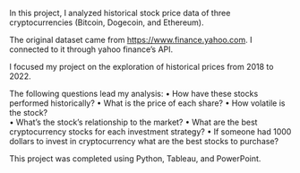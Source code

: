 In this project, I analyzed historical stock price data of three cryptocurrencies (Bitcoin, Dogecoin, and Ethereum). 

The original dataset came from https://www.finance.yahoo.com. I connected to it through yahoo finance’s API. 

I focused my project on the exploration of historical prices from 2018 to 2022.

The following questions lead my analysis:
    •	How have these stocks performed historically? 
    •	What is the price of each share? 
    •	How volatile is the stock?  
    •	What’s the stock’s relationship to the market?
    •	What are the best cryptocurrency stocks for each investment strategy?
    •	If someone had 1000 dollars to invest in cryptocurrency what are the best stocks to purchase?

This project was completed using Python, Tableau, and PowerPoint. 

